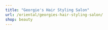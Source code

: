 ```yaml
---
title: "Georgie's Hair Styling Salon"
url: /oriental/georgies-hair-styling-salon/
shop: beauty
---
```

